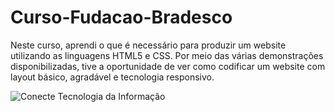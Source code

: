 # Curso-Fudacao-Bradesco
 Neste curso, aprendi o que é necessário para produzir um website utilizando as linguagens HTML5 e CSS. Por meio das várias demonstrações disponibilizadas, tive a oportunidade de ver como codificar um website com layout básico, agradável e tecnologia responsivo.
 
 ![Conecte Tecnologia da Informação](https://scontent.fsdu12-1.fna.fbcdn.net/v/t1.6435-9/s960x960/242499301_2082680095231901_7283319234333141670_n.jpg?_nc_cat=103&ccb=1-5&_nc_sid=730e14&_nc_eui2=AeHM8cf4RSWCp8AUKV7P6xBpIpFBUh4vpuwikUFSHi-m7Ji9TKOhhtjsZnJ9evRGaP9cukQXkj5MJiB6GY5PO1Bx&_nc_ohc=6iLdn5rS8VgAX8jXv9c&_nc_oc=AQkoa3BFvwJ5QP7cvvZ8dpwxhq_Fb8BOXlTwbGfwErTY5OlsZuViOqdjtThbImFla8M&_nc_ht=scontent.fsdu12-1.fna&oh=322cdb5edd0f3bd10138ab13b678890e&oe=617BF53E)

